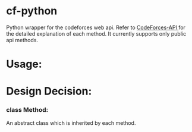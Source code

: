 # cf-python
Python wrapper for the codeforces web api.
Refer to <a href="https://codeforces.com/apiHelp"> CodeForces-API </a> for the detailed explanation of each method.
It currently supports only public api methods.
# Usage:

# Design Decision:
### class Method: 
An abstract class which is inherited by each method.



